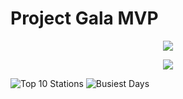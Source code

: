 # Project Gala MVP

<p align="center">
    <img src="https://user-images.githubusercontent.com/89528655/133327202-2db973cd-30a2-4aa7-a1f8-a8a057bfddc3.png" />
</p>


<p align="center">
    <img src="https://user-images.githubusercontent.com/89528655/133327331-e43cb11f-ec84-41ed-b3b7-921343ca0859.png" />
</p>

![Top 10 Stations](https://user-images.githubusercontent.com/89528655/133327202-2db973cd-30a2-4aa7-a1f8-a8a057bfddc3.png)
![Busiest Days](https://user-images.githubusercontent.com/89528655/133327331-e43cb11f-ec84-41ed-b3b7-921343ca0859.png)

